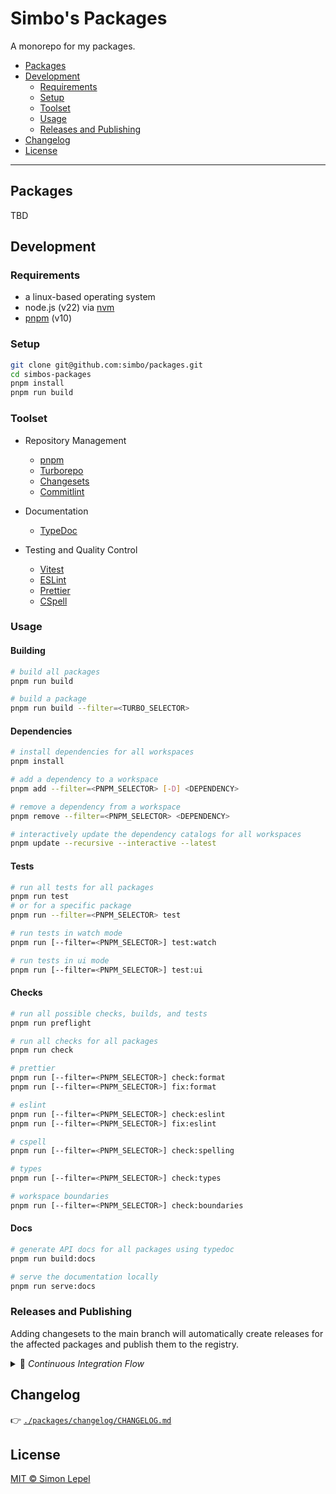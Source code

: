 # Simbo's Packages

A monorepo for my packages.

<!-- TOC depthFrom:2 depthTo:3 -->

- [Packages](#packages)
- [Development](#development)
  - [Requirements](#requirements)
  - [Setup](#setup)
  - [Toolset](#toolset)
  - [Usage](#usage)
  - [Releases and Publishing](#releases-and-publishing)
- [Changelog](#changelog)
- [License](#license)

<!-- /TOC -->

---

## Packages

TBD

## Development

### Requirements

- a linux-based operating system
- node.js (v22) via [nvm](https://github.com/nvm-sh/nvm)
- [pnpm](https://pnpm.io/) (v10)

### Setup

```bash
git clone git@github.com:simbo/packages.git
cd simbos-packages
pnpm install
pnpm run build
```

### Toolset

- Repository Management
  - [pnpm](https://pnpm.io/)
  - [Turborepo](https://turbo.build/)
  - [Changesets](https://github.com/changesets/changesets#readme)
  - [Commitlint](https://commitlint.js.org/)

- Documentation
  - [TypeDoc](https://typedoc.org/)

- Testing and Quality Control
  - [Vitest](https://vitest.dev/)
  - [ESLint](https://eslint.org/)
  - [Prettier](https://prettier.io/)
  - [CSpell](https://cspell.org/)

### Usage

#### Building

```bash
# build all packages
pnpm run build

# build a package
pnpm run build --filter=<TURBO_SELECTOR>
```

#### Dependencies

```bash
# install dependencies for all workspaces
pnpm install

# add a dependency to a workspace
pnpm add --filter=<PNPM_SELECTOR> [-D] <DEPENDENCY>

# remove a dependency from a workspace
pnpm remove --filter=<PNPM_SELECTOR> <DEPENDENCY>

# interactively update the dependency catalogs for all workspaces
pnpm update --recursive --interactive --latest
```

#### Tests

```bash
# run all tests for all packages
pnpm run test
# or for a specific package
pnpm run --filter=<PNPM_SELECTOR> test

# run tests in watch mode
pnpm run [--filter=<PNPM_SELECTOR>] test:watch

# run tests in ui mode
pnpm run [--filter=<PNPM_SELECTOR>] test:ui
```

#### Checks

```bash
# run all possible checks, builds, and tests
pnpm run preflight

# run all checks for all packages
pnpm run check

# prettier
pnpm run [--filter=<PNPM_SELECTOR>] check:format
pnpm run [--filter=<PNPM_SELECTOR>] fix:format

# eslint
pnpm run [--filter=<PNPM_SELECTOR>] check:eslint
pnpm run [--filter=<PNPM_SELECTOR>] fix:eslint

# cspell
pnpm run [--filter=<PNPM_SELECTOR>] check:spelling

# types
pnpm run [--filter=<PNPM_SELECTOR>] check:types

# workspace boundaries
pnpm run [--filter=<PNPM_SELECTOR>] check:boundaries
```

#### Docs

```bash
# generate API docs for all packages using typedoc
pnpm run build:docs

# serve the documentation locally
pnpm run serve:docs
```

### Releases and Publishing

Adding changesets to the main branch will automatically create releases for the
affected packages and publish them to the registry.

<details><summary>🚀 <em>Continuous Integration Flow</em></summary>

```mermaid
flowchart LR

  subgraph ChecksWorkflow["<code>.github/workflows/checks.yml</code>"]
    PushToMain@{ shape: rounded, label: "📥 Push to Main" }
    Checks["Run all Checks and Tests."]
    ChecksPassed{Passed?}
    Changesets{Changesets?}
    ReleaseEventDispatch@{ shape: rounded, label: "🎉 Release Event" }

    direction TB
    PushToMain --> Checks
    Checks --> ChecksPassed
    ChecksPassed -- "Yes." --> Changesets
    Changesets -- "Present." --> ReleaseEventDispatch
  end

  subgraph ReleaseWorkflow["<code>.github/workflows/release.yml</code>"]
    ReleaseEvent@{ shape: rounded, label: "🎉 Release Event" }
    IntegrateAndIncrement["Integrate Changesets.<br>Increment Versions."]
    CollectPackages["Collect affected Packages.<br>(Direct and Transitive)"]
    CommitAndPushChanges["Commit & Push Changes."]
    PushReleaseTags["🏷️ Push a Tag for each<br><code>&lt;PACKAGE&gt;/v&lt;VERSION&gt;</code>."]

    direction TB
    ReleaseEvent --> IntegrateAndIncrement
    IntegrateAndIncrement --> CollectPackages
    CollectPackages --> CommitAndPushChanges
    CommitAndPushChanges --> PushReleaseTags
  end

  subgraph PublishWorkflow["<code>.github/workflows/publish.yml</code>"]
    TagEvent@{ shape: rounded, label: "🏷️ Tag Pushed<br><code>&lt;PACKAGE&gt;/v&lt;VERSION&gt;</code>." }
    BuildPackage["Build Package.<br>Create Tarball."]
    AggregateReleaseData["Collect Package Data<br>and Changelog Excerpts."]
    CreateRelease["🎁 Create a GitHub Release"]
    IsPrivate{"Private?"}
    NPM[🚀 Publish to npm Registry.]

    direction TB
    TagEvent --> BuildPackage
    BuildPackage --> AggregateReleaseData
    AggregateReleaseData --> CreateRelease
    CreateRelease --> IsPrivate
    IsPrivate link3@-- "No." --> NPM
  end

  ChecksWorkflow link1@=== ReleaseWorkflow
  ReleaseWorkflow link2@=== PublishWorkflow

  classDef animate stroke-dasharray: 9,5,stroke-dashoffset: 900,animation: dash 25s linear infinite;
  class link1 animate
  class link2 animate

  classDef transparent fill:transparent,color:#808080
  class ChecksWorkflow transparent
  class ReleaseWorkflow transparent
  class PublishWorkflow transparent
```

</details>

## Changelog

👉 [`./packages/changelog/CHANGELOG.md`](./packages/changelog/CHANGELOG.md)

## License

[MIT © Simon Lepel](http://simbo.mit-license.org/)
